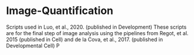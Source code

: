 # Image-Quantification
Scripts used in Luo, et al., 2020. (published in Development)
These scripts are for the final step of image analysis using the pipelines from Regot, et al. 2015 (published in Cell) and de la Cova, et al., 2017. (published in Developmental Cell)
P

